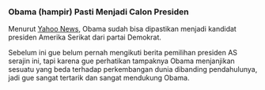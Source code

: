 ### Obama (hampir) Pasti Menjadi Calon Presiden

Menurut [Yahoo News](http://news.yahoo.com/s/ap/primary_rdp;_ylt=AspXNnYFkHqUYOyfygYYeUas0NUE), Obama sudah bisa dipastikan menjadi kandidat presiden Amerika Serikat dari partai Demokrat.

Sebelum ini gue belum pernah mengikuti berita pemilihan presiden AS serajin ini, tapi karena gue perhatikan tampaknya Obama menjanjikan sesuatu yang beda terhadap perkembangan dunia dibanding pendahulunya, jadi gue sangat tertarik dan sangat mendukung Obama.

<!-- {"time": "2008-06-03 21:24:42", "title": "Obama (hampir) Pasti Menjadi Calon Presiden"} -->
